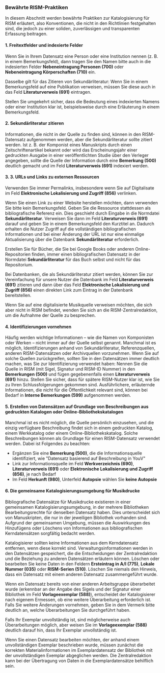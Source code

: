### Bewährte RISM-Praktiken

In diesem Abschnitt werden bewährte Praktiken zur Katalogisierung für RISM erläutert, also Konventionen, die nicht in den Richtlinien festgehalten sind, die jedoch zu einer soliden, zuverlässigen und transparenten Erfassung beitragen.

#### 1. Freitextfelder und indexierte Felder

Wenn Sie in Ihrem Datensatz eine Person oder eine Institution nennen (z. B. in einem Bemerkungsfeld), dann tragen Sie den Namen bitte auch in die indesierten Felder **Nebeneintragung Personen (700)** oder **Nebeneintragung Körperschaften (710)** ein.

Dasselbe gilt für das Zitieren von Sekundärliteratur: Wenn Sie in einem Bemerkungsfeld auf eine Publikation verweisen, müssen Sie diese auch in das Feld **Literaturverweis (691)** eintragen.

Stellen Sie umgekehrt sicher, dass die Bedeutung eines indexierten Namens oder einer Institution klar ist, beispielsweise durch eine Erläuterung in einem Bemerkungsfeld.

#### 2. Sekundärliteratur zitieren

Informationen, die nicht in der Quelle zu finden sind, können in den RISM-Datensatz aufgenommen werden, aber die Sekundärliteratur sollte zitiert werden. Ist z. B. der Komponist eines Manuskripts durch einen Zeitschriftenartikel bekannt oder wird das Erscheinungsjahr einer gedruckten Ausgabe in einer veröffentlichten Studie über den Verleger angegeben, sollte die Quelle der Information durch eine **Bemerkung (500)** deutlich gemacht und im Feld **Literaturverweis (691)** indexiert werden.

#### 3. 3. URLs und Links zu externen Ressourcen

Verwenden Sie immer Permalinks, insbesondere wenn Sie auf Digitalisate im Feld **Elektronische Lokalisierung und Zugriff (856)** verlinken.

Wenn Sie einen Link zu einer Website herstellen möchten, dann verwenden Sie bitte kein Bemerkungsfeld. Geben Sie die Ressource stattdessen als bibliografische Referenz ein. Dies geschieht durch Eingabe in die Normdatei **Sekundärliteratur**. Verweisen Sie dann im Feld **Literaturverweis (691)** darauf und geben Sie in einem Bemerkungsfeld den Kurztitel an. Dadurch erhalten die Nutzer Zugriff auf die vollständigen bibliografischen Informationen und bei einer Änderung der URL ist nur eine einmalige Aktualisierung über die Datenbank **Sekundärliteratur** erforderlich.

Erstellen Sie für Bücher, die Sie bei Google Books oder anderen Online-Repositorien finden, immer einen bibliografischen Datensatz in der Normdatei **Sekundärliteratur** für das Buch selbst und nicht für das Repositorium.

Bei Datenbanken, die als Sekundärliteratur zitiert werden, können Sie zur Vereinfachung für unsere Nutzer die Datenbank im Feld **Literaturverweis (691)** zitieren und dann über das Feld **Elektronische Lokalisierung und Zugriff (856)** einen direkten Link zum Eintrag in der Datenbank bereitstellen.

Wenn Sie auf eine digitalisierte Musikquelle verweisen möchten, die sich aber nicht in RISM befindet, wenden Sie sich an die RISM-Zentralredaktion, um die Aufnahme der Quelle zu besprechen.

#### 4. Identifizierungen vornehmen

Häufig werden wichtige Informationen – wie die Namen von Komponisten oder Werken – nicht immer auf der Quelle selbst genannt. Manchmal ist es möglich, Identifizierungen anhand von Sekundärliteratur, Referenzquellen, anderen RISM-Datensätzen oder Archivquellen vorzunehmen. Wenn Sie auf solche Quellen zurückgreifen, sollten Sie in den Datensätzen immer deutlich machen, was Sie zur Identifizierung verwendet haben: Nennen Sie die Quelle in RISM (mit Sigel, Signatur und RISM-ID Nummer) in den **Bemerkungen (500)** und fügen gegebenenfalls einen **Literaturverweis (691)** hinzu. Stellen Sie sicher, dass für spätere RISM-Nutzer klar ist, wie Sie zu Ihren Schlussfolgerungen gekommen sind. Ausführlichere, erläuternde Informationen, die nicht für die Öffentlichkeit relevant sind, können bei Bedarf in **Interne Bemerkungen (599)** aufgenommen werden.

#### 5. Erstellen von Datensätzen auf Grundlage von Beschreibungen aus gedruckten Katalogen oder Online-Bibliothekskatalogen

Manchmal ist es nicht möglich, die Quelle persönlich einzusehen, und die einzig verfügbare Beschreibung findet sich in einem gedruckten Katalog, einem Werkkatalog oder einem Online-Bibliothekskatalog. Solche Beschreibungen können als Grundlage für einen RISM-Datensatz verwendet werden. Dabei ist Folgendes zu beachten:

- Ergänzen Sie eine **Bemerkung (500)**, die die Informationsquelle identifiziert, wie "Datensatz basierend auf Beschreibung in YouV"
- Link zur Informationsquelle im Feld **Werkverzeichnis (690)**, **Literaturverweis (691)** oder **Elektronische Lokalisierung und Zugriff (856)**, je nach Bedarf
- Im Feld **Herkunft (980)**, Unterfeld **Autopsie** wählen Sie **keine Autopsie**

#### 6. Die gemeinsame Katalogisierungsumgebung für Musikdrucke

Bibliografische Datensätze für Musikdrucke existieren in einer gemeinsamen Katalogisierungsumgebung, in der mehrere Bibliotheken Bearbeitungsrechte für denselben Datensatz haben. Dies unterscheidet sich von Manuskripten, die nur in der jeweiligen Bibliothek vorhanden sind. Aufgrund der gemeinsamen Umgebung, müssen die Auswirkungen des Hinzufügens oder Löschens von Informationen aus bibliografischen Kerndatensätzen sorgfältig bedacht werden.

Katalogisierer sollten keine Informationen aus dem Kerndatensatz entfernen, wenn diese korrekt sind. Verwaltungsinformationen werden in den Datensätzen gespeichert, die die Entscheidungen der Zentralredaktion und die Beziehung zu anderen Datensätzen erläutern können. Löschen oder bearbeiten Sie keine Daten in den Feldern **Ersteintrag in A/I (775)**, **Lokale Nummer (035)** oder **RISM-Serien (510)**. Löschen Sie niemals den Hinweis, dass ein Datensatz mit einem anderen Datensatz zusammengeführt wurde.

Wenn ein Datensatz bereits von einer anderen Arbeitsgruppe überarbeitet wurde (erkennbar an der Angabe des Sigels und der Signatur einer Bibliothek im Feld **Vorlageexemplar (588)**), entscheidet der Katalogisierer nach eigenem Ermessen, ob eine weitere Überarbeitung erforderlich ist. Falls Sie weitere Änderungen vornehmen, geben Sie in dem Vermerk bitte deutlich an, welche Überarbeitungen Sie durchgeführt haben.

Falls Ihr Exemplar unvollständig ist, sind möglicherweise auch Überarbeitungen möglich, aber weisen Sie im **Vorlageexemplar (588)** deutlich darauf hin, dass Ihr Exemplar unvollständig ist.

Wenn Sie einen Datensatz bearbeiten möchten, der anhand einem unvollständigen Exemplar beschrieben wurde, müssen zunächst die korrekten Materialinformationen im Exemplardatensatz der Bibliothek mit der unvollständigen Exemplar abgeglichen werden. Die Zentralredaktion kann bei der Übertragung von Daten in die Exemplardatensätze behilflich sein.
